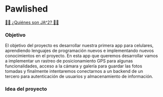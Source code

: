 # Pawlished

[🪪🍻 ¿Quiénes son JA^2? 🍻🪪](https://github.com/Intro-CompuMovil/Pawlished/wiki)

### Objetivo 

El objetivo del proyecto es desarrollar nuestra primera app para celulares, aprendiendo lenguajes de programación nuevos e implementando nuevos conocimientos en el proyecto. En esta app que queremos desarrollar vamos a implementar un rastreo de posicionamiento GPS para algunas funcionalidades, acceso a la cámara y galería para guardar las fotos tomadas y finalmente intentaremos conectarnos a un backend de un tercero para autenticación de usuarios y almacenamiento de información.

### Idea del proyecto
